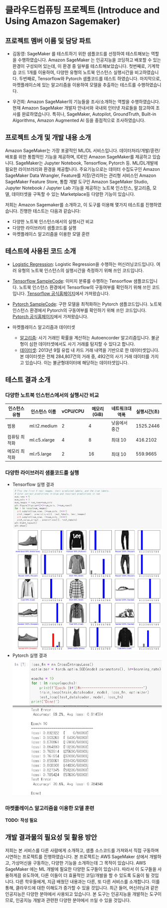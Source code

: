 # 클라우드컴퓨팅 프로젝트 (Introduce and Using Amazon Sagemaker)

## 프로젝트 멤버 이름 및 담당 파트
- 김동영: SageMaker 를 테스트하기 위한 샘플코드를 선정하여 테스트해보는 역할을 수행하였습니다. Amazon
SageMaker 는 인공지능을 코딩하고 배포할 수 있는 환경이 구성되어 있는데, 이 환경 중 일부를 테스트해보았습니다. 
첫번째로, 기계학습 코드 1개를 이용하여, 다양한 유형의 노트북 인스턴스 실행시간을 비고하였습니다.
두번째로, Tensorflow와 Pytorch 샘플코드를 테스트 하였습니다. 
마지막으로, 마켓플레이스에 있는 알고리즘을 이용하여 모델을 추출하는 테스트를 수행하였습니다.

- 우건희: Amazon SageMaker의 기능들을 조사/소개하는 역할을 수행하였습니다. 
현재 Amazon SageMaker 개발자 안내서와 국내외 인터넷 자료들을 참고하여 조사를 완료하였습니다. 
특히나, SageMaker, Autopilot, GroundTruth, Built-in Algorithms, Amazon Augmented AI 등을 중점적으로 조사하였습니다. 

## 프로젝트 소개 및 개발 내용 소개

Amazon SageMaker는 가장 포괄적인 ML/DL 서비스입니다. 데이터처리/개발/훈련/배포를 위한 통합적인 기능을 제공하며, IDE인 Amazon SageMaker를 제공하고 있습니다. SageMaker는 Jupyter Notebook, Tensorflow, Pytorch 등. ML/DL개발에 필요한 라이브러리와 환경을 제공합니다. 주요기능으로는 데이터 수집도구인 Amazon SageMaker Data Wrangler, Feature를 저장/관리하는 관리형 서비스인 Amazon SageMaker Feature Store, 통합 개발 도구인 Amazon SageMaker Studio, Jupyter Notebook / Jupyter Lab 기능을 제공하는 노트북 인스턴스, 알고리즘, 모델, 데이터셋을 구독할 수 있는 Marketplace등 다양한 기능이 있습니다.

저희는 Amazon Sagemaker를 소개하고, 이 도구를 이용해 몇가지 테스트를 진행하였습니다.
진행한 테스트는 다음과 같습니다:
- 다양한 노트북 인스턴스에서의 실행시간 비교
- 다양한 라이브러리 샘플코드를 실행
- 마켓플레이스 알고리즘을 이용한 모델 훈련

## 테스트에 사용된 코드 소개

- [Logistic Regression](https://github.com/op2gs2/CloudComputing_Project/blob/main/Logistic%20Regression_Sample.ipynb): Logistic Regression을 수행하는 머신러닝코드입니다. 여러 유형의 노트북 인스턴스의 실행시간을 측정하기 위해 쓰인 코드입니다.

- [Tensorflow SampleCode](https://github.com/op2gs2/CloudComputing_Project/blob/main/classification_Tensorflow_sample.ipynb): 이미지 분류를 수행하는 Tensorflow 샘플코드입니다. 노트북 인스턴스 환경에서 Tensorflow의 구동여부를 확인하기 위해 쓰인 코드입니다. [Tensorflow 공식홈페이지](https://www.tensorflow.org/tutorials/keras/classification?hl=ko)에서 가져왔습니다.

- [Pytorch SampleCode](https://github.com/op2gs2/CloudComputing_Project/blob/main/optimization_tutorial_Pytorch_sample.ipynb): 구한 모델을 최적화하는 Pytorch 샘플코드입니다. 노트북 인스턴스 환경에서 Pytorch의 구동여부를 확인하기 위해 쓰인 코드입니다. [Pytorch 공식홈페이지](https://tutorials.pytorch.kr/beginner/basics/optimization_tutorial.html)에서 가져왔습니다.

- 마켓플레이스 알고리즘과 데이터셋
  - [알고리즘](https://aws.amazon.com/marketplace/pp/prodview-vcfitb65ln2ro?sr=0-1&ref_=beagle&applicationId=AWS-Marketplace-Console): 사기 거래인 확률을 계산하는 Autoencorder 알고리즘입니다. 불균형이 심한 데이터셋에서도 사기 거래를 탐지할 수 있다고 합니다.
  - [데이터셋](https://www.kaggle.com/mlg-ulb/creditcardfraud): 2013년 9월 유럽 내 카드 거래 내역을 기반으로 한 데이터셋입니다. 본 데이터셋은 전체 284,807건의 거래 중, 492건의 사기 거래 데이터를 가지고 있습니다. 이는 불균형데이터에 해당하는 데이터셋입니다.

## 테스트 결과 소개

### 다양한 노트북 인스턴스에서의 실행시간 비교

|인스턴스 유형|인스턴스 이름|vCPU/CPU|메모리(GiB)|네트워크대역폭|실행시간(초)|
|---|---|---|---|----|---|
|범용|ml.t2.medium|2|4|낮음에서 중간|1525.2446|
|컴퓨팅 최적화|ml.c5.xlarge|4|8|최대 10|416.2102|
|메모리 최적화|ml.r5.large|2|16|최대 10|559.9665|

### 다양한 라이브러리 샘플코드를 실행

- Tensorflow 실행 결과
![Tensorflow 실행 결과](https://github.com/op2gs2/CloudComputing_Project/blob/main/img/%EB%9D%BC%EC%9D%B4%EB%B8%8C%EB%9F%AC%EB%A6%AC%20%ED%85%90%EC%84%9C%ED%94%8C%EB%A1%9C%EC%9A%B0%20%EC%8B%A4%ED%96%89%EA%B2%B0%EA%B3%BC_%EB%85%B8%ED%8A%B8%EB%B6%81%20%EC%8B%A4%ED%97%98.jpg?raw=true)
- Pytorch 실행 결과
![Pytorch 실행 결과](https://github.com/op2gs2/CloudComputing_Project/blob/main/img/%EB%9D%BC%EC%9D%B4%EB%B8%8C%EB%9F%AC%EB%A6%AC%20%ED%8C%8C%EC%9D%B4%ED%86%A0%EC%B9%98%20%EC%8B%A4%ED%96%89%EA%B2%B0%EA%B3%BC_%EB%85%B8%ED%8A%B8%EB%B6%81%20%EC%8B%A4%ED%97%98.jpg?raw=true)

### 마켓플레이스 알고리즘을 이용한 모델 훈련

<b> TODO: 작성 필요 </b>

## 개발 결과물의 필요성 및 활용 방안

저희는 본 서비스를 다른 사람에게 소개하고, 샘플 소스코드를 가져와서 직접 구동하며 시연하는
프로젝트를 진행하였습니다. 본 프로젝트는 AWS SageMaker 상에서 개발하고, 가상머신을
구동하는, 다양한 기능을 소개하는데 그 목적이 있습니다. AWS SageMaker 에는 ML 개발에 필요한
다양한 도구들이 있습니다. 따라서 이 도구들을 사용하게끔 유도하여, 다른 이들이 더 효율적인
코딩/개발을 할 수 있도록 도움이 될 것입니다. 다른 학우들에게, 지금 배웠던 내용과는 다른, 또 다른
서비스를 소개합니다. 이를 통해, 클라우드에 대한 이해도가 증가할 수 있을 것입니다.
최근 들어, 머신러닝과 같은 인공지능은 다양한 분야에서 사용되고 있습니다. 본 도구는 인공지능을
개발하는 도구이므로, 인공지능 개발과 관련한 다양한 분야에서 쓰일 수 있을 것입니다. 
